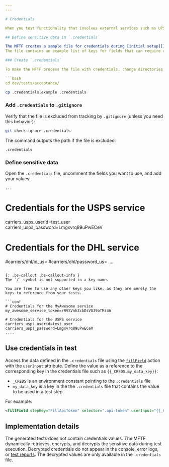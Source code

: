 ```yaml
---
---

# Credentials

When you test functionality that involves external services such as UPS, FedEx, PayPal, or SignifyD, use the MFTF credentials feature to hide sensitive [data][] like integration tokens and API keys.

## Define sensitive data in `.credentials`

The MFTF creates a sample file for credentials during [initial setup][]: `magento2/dev/tests/acceptance/.credentials.example`.
The file contains an example list of keys for fields that can require credentials.

### Create `.credentials`

To make the MFTF process the file with credentials, change directories to `magento2/dev/tests/acceptance/` and copy `.credentials.example` to `.credentials`.

```bash
cd dev/tests/acceptance/
```

```bash
cp .credentials.example .credentials
```

### Add `.credentials` to `.gitignore`

Verify that the file is excluded from tracking by `.gitignore` (unless you need this behavior):

```bash
git check-ignore .credentials
```

The command outputs the path if the file is excluded:

```terminal
.credentials
```

### Define sensitive data

Open the `.credentials` file, uncomment the fields you want to use, and add your values:

```config
...
```

# Credentials for the USPS service
carriers_usps_userid=test_user
carriers_usps_password=Lmgxvrq89uPwECeV

# Credentials for the DHL service
#carriers/dhl/id_us=
#carriers/dhl/password_us=
....
```

{: .bs-callout .bs-callout-info }
The `/` symbol is not supported in a key name.

You are free to use any other keys you like, as they are merely the keys to reference from your tests.

```conf
# Credentials for the MyAwesome service
my_awesome_service_token=rRVSVnh3cbDsVG39oTMz4A

# Credentials for the USPS service
carriers_usps_userid=test_user
carriers_usps_password=Lmgxvrq89uPwECeV
....
```

## Use credentials in test

<!--{% raw %}-->
Access the data defined in the `.credentials` file using the [`fillField`][] action with the `userInput` attribute.
Define the value as a reference to the corresponding key in the credentials file such as `{{_CREDS.my_data_key}}`:

- `_CREDS` is an environment constant pointing to the `.credentials` file
- `my_data_key` is a key in the the `.credentials` file that contains the value to be used in a test step

For example:

```xml
<fillField stepKey="FillApiToken" selector=".api-token" userInput="{{_CREDS.my_data_key}}" />
```

## Implementation details

The generated tests does not contain credentials values.
The MFTF dynamically retrieves, encrypts, and decrypts the sensitive data during test execution.
Decrypted credentials do not appear in the console, error logs, or [test reports][].
The decrypted values are only available in the `.credentials` file.

<!--{% endraw %}-->

<!-- Link definitions -->
[`fillField`]: test/actions.html#fillfield
[data]: data.html
[initial setup]: getting-started.html
[test reports]: reporting.html
